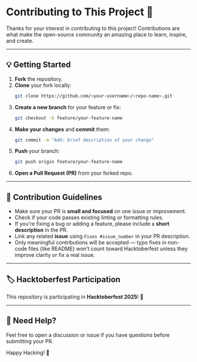 # Contributing to This Project 🎉

Thanks for your interest in contributing to this project! Contributions are what make the open-source community an amazing place to learn, inspire, and create.

---

## 💡 Getting Started

1. **Fork** the repository.  
2. **Clone** your fork locally:  
   ```bash
   git clone https://github.com/<your-username>/<repo-name>.git
   ```
3. **Create a new branch** for your feature or fix:  
   ```bash
   git checkout -b feature/your-feature-name
   ```
4. **Make your changes** and **commit** them:  
   ```bash
   git commit -m "Add: brief description of your change"
   ```
5. **Push** your branch:  
   ```bash
   git push origin feature/your-feature-name
   ```
6. **Open a Pull Request (PR)** from your forked repo.

---

## 🧩 Contribution Guidelines

- Make sure your PR is **small and focused** on one issue or improvement.  
- Check if your code passes existing linting or formatting rules.  
- If you're fixing a bug or adding a feature, please include a **short description** in the PR.  
- Link any related **issue** using `Fixes #issue_number` in your PR description.  
- Only meaningful contributions will be accepted — typo fixes in non-code files (like README) won’t count toward Hacktoberfest unless they improve clarity or fix a real issue.

---

## 🏷️ Hacktoberfest Participation

This repository is participating in **Hacktoberfest 2025**! 🎃  

---

## 💬 Need Help?

Feel free to open a discussion or issue if you have questions before submitting your PR.

Happy Hacking! 🚀
